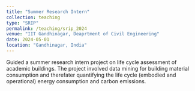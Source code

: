 ```yaml
---
title: "Summer Research Intern"
collection: teaching
type: "SRIP"
permalink: /teaching/srip_2024
venue: "IIT Gandhinagar, Deaprtment of Civil Engineering"
date: 2024-05-01
location: "Gandhinagar, India"
---
```


Guided a summer research intern project on life cycle assessment of academic buildings. The project involved data mining for building material
consumption and therefater quantifying the life cycle (embodied and operational) energy consumption and carbon emissions.
